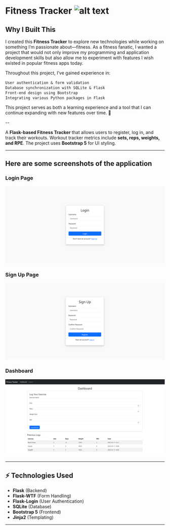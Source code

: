 # Fitness Tracker ![alt text](image.png)

## **Why I Built This**
I created this **Fitness Tracker** to explore new technologies while working on something I’m passionate about—fitness. As a fitness fanatic, I wanted a project that would not only improve my programming and application development skills but also allow me to experiment with features I wish existed in popular fitness apps today.

Throughout this project, I’ve gained experience in:

    User authentication & form validation
    Database synchronization with SQLite & Flask
    Front-end design using Bootstrap
    Integrating various Python packages in Flask

This project serves as both a learning experience and a tool that I can continue expanding with new features over time. 🚀

--

A **Flask-based Fitness Tracker** that allows users to register, log in, and track their workouts. Workout tracker metrics include
**sets, reps, weights, and RPE**. The project uses **Bootstrap 5** for UI styling.

---

## Here are some screenshots of the application

### **Login Page**
![Login UI](screenshots/LoginUI.png)

### **Sign Up Page**
![Sign Up UI](screenshots/SignUpUI.png)

### **Dashboard**
![Dashboard UI](screenshots/DashboardUI.png)

---

## ⚡ Technologies Used
- **Flask** (Backend)
- **Flask-WTF** (Form Handling)
- **Flask-Login** (User Authentication)
- **SQLite** (Database)
- **Bootstrap 5** (Frontend)
- **Jinja2** (Templating)

---